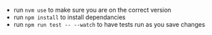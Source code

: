- run `nvm use` to make sure you are on the correct version
- run `npm install` to install dependancies
- run `npm run test -- --watch` to have tests run as you save changes